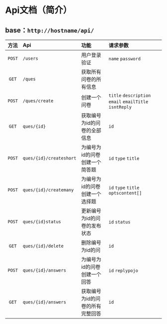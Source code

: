 # Api文档（简介）
## base：`http://hostname/api/`

|  方法  | Api | 功能 | 请求参数 |
|:-:|:-|:-|:-|
|`POST`|`/users`|用户登录验证|`name` `password`|
|`GET`|`/ques`|获取所有问卷的所有信息||
|`POST`|`/ques/create`|创建一个问卷|`title` `description` `email` `emailTitle` `isntReply`|
|`GET`|`ques/{id}`|获取编号为id的问卷的全部信息|`id`|
|`POST`|`ques/{id}/createshort`|为编号为id的问卷创建一个简答题|`id` `type` `title`|
|`POST`|`ques/{id}/createmany`|为编号为id的问卷创建一个选择题|`id` `type` `title` `optscontent[]`|
|`POST`|`ques/{id}status`|更新编号为id的问卷的发布状态|`id` `status`|
|`GET`|`ques/{id}/delete`|删除编号为id的问|`id`|
|`POST`|`ques/{id}/answers`|为编号为id的问卷创建一个回答|`id` `replypojo`|
|`GET`|`ques/{id}/answers`|获取编号为id的问卷的所有完整回答|`id`|